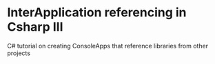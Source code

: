 # InterApplication referencing in Csharp III
 C# tutorial on creating ConsoleApps that reference libraries from other projects
